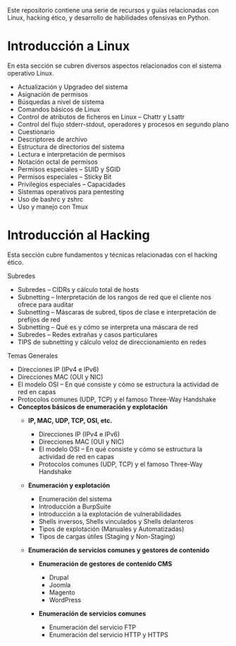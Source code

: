 
Este repositorio contiene una serie de recursos y guías relacionadas con Linux, hacking ético, y desarrollo de habilidades ofensivas en Python.

# Introducción a Linux

En esta sección se cubren diversos aspectos relacionados con el sistema operativo Linux.

- Actualización y Upgradeo del sistema
- Asignación de permisos
- Búsquedas a nivel de sistema
- Comandos básicos de Linux
- Control de atributos de ficheros en Linux – Chattr y Lsattr
- Control del flujo stderr-stdout, operadores y procesos en segundo plano
- Cuestionario
- Descriptores de archivo
- Estructura de directorios del sistema
- Lectura e interpretación de permisos
- Notación octal de permisos
- Permisos especiales – SUID y SGID
- Permisos especiales – Sticky Bit
- Privilegios especiales – Capacidades
- Sistemas operativos para pentesting
- Uso de bashrc y zshrc
- Uso y manejo con Tmux

# Introducción al Hacking

Esta sección cubre fundamentos y técnicas relacionadas con el hacking ético.

Subredes
- Subredes – CIDRs y cálculo total de hosts
- Subnetting – Interpretación de los rangos de red que el cliente nos ofrece para auditar
- Subnetting – Máscaras de subred, tipos de clase e interpretación de prefijos de red
- Subnetting – Qué es y cómo se interpreta una máscara de red
- Subredes – Redes extrañas y casos particulares
- TIPS de subnetting y cálculo veloz de direccionamiento en redes

Temas Generales
- Direcciones IP (IPv4 e IPv6)
- Direcciones MAC (OUI y NIC)
- El modelo OSI – En qué consiste y cómo se estructura la actividad de red en capas
- Protocolos comunes (UDP, TCP) y el famoso Three-Way Handshake
- **Conceptos básicos de enumeración y explotación**
    - **IP, MAC, UDP, TCP, OSI, etc.**
        
        - Direcciones IP (IPv4 e IPv6)
        - Direcciones MAC (OUI y NIC)
        - El modelo OSI – En qué consiste y cómo se estructura la actividad de red en capas
        - Protocolos comunes (UDP, TCP) y el famoso Three-Way Handshake
    - **Enumeración y explotación**
        
        - Enumeración del sistema
        - Introducción a BurpSuite
        - Introducción a la explotación de vulnerabilidades
        - Shells inversos, Shells vinculados y Shells delanteros
        - Tipos de explotación (Manuales y Automatizadas)
        - Tipos de cargas útiles (Staging y Non-Staging)
        
    - **Enumeración de servicios comunes y gestores de contenido**
        
        - **Enumeración de gestores de contenido CMS**
            
            - Drupal
            - Joomla
            - Magento
            - WordPress
            
        - **Enumeración de servicios comunes**
            
            - Enumeración del servicio FTP
            - Enumeración del servicio HTTP y HTTPS

<!---
sk8ware/sk8ware is a ✨ special ✨ repository because its `README.md` appears on your GitHub profile.
You can click the Preview link to take a look at your changes.
--->
